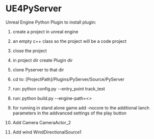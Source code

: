 # UE4PyServer
Unreal Engine Python Plugin
to install plugin:
1. create a project in unreal engine
2. an empty c++ class so the project will be a code project
3. close the project
4. in project dir create Plugin dir
5. clone Pyserver to that dir
6. cd to:
[ProjectPath]/Plugins/PyServer/Source/PyServer
7. run: 
python config.py --entry_point track_test
8. run:
python build.py --engine-path=<<unreal engine dir PATH>>


9. for running in stand alone game add -nocore to the additional lanch parameters in the addvanced settings of the play button
10. Add Camera CameraActor_2
11. Add wind WindDirectionalSource1
